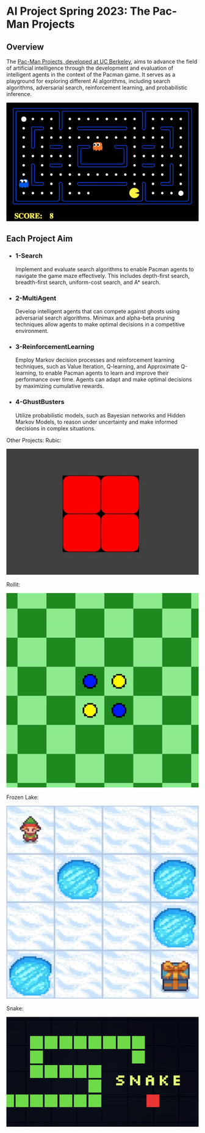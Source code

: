 # AI Project Spring 2023: The Pac-Man Projects

## Overview
The [Pac-Man Projects, developed at UC Berkeley](http://ai.berkeley.edu), aims to advance the field of artificial intelligence through the development and evaluation of intelligent agents in the context of the Pacman game. It serves as a playground for exploring different AI algorithms, including search algorithms, adversarial search, reinforcement learning, and probabilistic inference.

<p align="center">
<img src="https://github.com/Sabaghip/Pacman-AI-Projects/blob/main/overview.gif" width="540" />
</p>

## Each Project Aim

- ### 1-Search
   Implement and evaluate search algorithms to enable Pacman agents to navigate the game maze effectively. This includes depth-first search, breadth-first search, uniform-cost search, and A* search.
- ### 2-MultiAgent
   Develop intelligent agents that can compete against ghosts using adversarial search algorithms. Minimax and alpha-beta pruning techniques allow agents to make optimal decisions in a competitive environment.
- ### 3-ReinforcementLearning
   Employ Markov decision processes and reinforcement learning techniques, such as Value Iteration, Q-learning, and Approximate Q-learning, to enable Pacman agents to learn and improve their performance over time. Agents can adapt and make optimal decisions by maximizing cumulative rewards.
- ### 4-GhustBusters
   Utilize probabilistic models, such as Bayesian networks and Hidden Markov Models, to reason under uncertainty and make informed decisions in complex situations.


Other Projects:
  Rubic:
   <p align="center">
      <img src="https://github.com/Sabaghip/Pacman-AI-Projects/blob/main/other%20projects/rubic/animation.gif" width="540" />
   </p>

   Rollit:
   <p align="center">
      <img src="https://github.com/Sabaghip/Pacman-AI-Projects/blob/main/other%20projects/rollit/animation.gif" width="540" />
   </p>

   Frozen Lake:
   <p align="center">
      <img src="https://github.com/Sabaghip/Pacman-AI-Projects/blob/main/other%20projects/frozen%20lake/animation.gif" width="540" />
   </p>

   Snake:
   <p align="center">
      <img src="https://github.com/Sabaghip/Pacman-AI-Projects/blob/main/other%20projects/snake/image.png" width="540" />
   </p>
